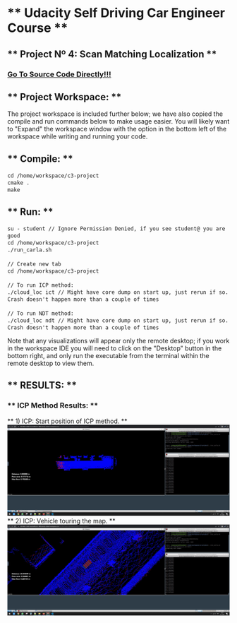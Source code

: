 # ** Udacity Self Driving Car Engineer Course **

## ** Project Nº 4: Scan Matching Localization **

### [Go To Source Code Directly!!!](https://github.com/HomeBrain-ARG/SDCE_Scan-Matching-Localization/tree/main/01_Source_Code)

## ** Project Workspace: **<br />
The project workspace is included further below; we have also copied the compile and run commands below to make usage easier. You will likely want to "Expand" the workspace window with the option in the bottom left of the workspace while writing and running your code.<br />

## ** Compile: **<br />
```
cd /home/workspace/c3-project
cmake .
make
```

## ** Run: **<br />
```
su - student // Ignore Permission Denied, if you see student@ you are good
cd /home/workspace/c3-project
./run_carla.sh

// Create new tab
cd /home/workspace/c3-project

// To run ICP method:
./cloud_loc ict // Might have core dump on start up, just rerun if so. Crash doesn't happen more than a couple of times

// To run NDT method:
./cloud_loc ndt // Might have core dump on start up, just rerun if so. Crash doesn't happen more than a couple of times

```

Note that any visualizations will appear only the remote desktop; if you work in the workspace IDE you will need to click on the "Desktop" button in the bottom right, and only run the executable from the terminal within the remote desktop to view them.<br />

## ** RESULTS: **
### ** ICP Method Results: **
** 1) ICP: Start position of ICP method. **<br />
![alt text](https://github.com/HomeBrain-ARG/SDCE_Scan-Matching-Localization/blob/main/00_Img/01_ICP.JPG)<br />
** 2) ICP: Vehicle touring the map. **<br />
![alt text](https://github.com/HomeBrain-ARG/SDCE_Scan-Matching-Localization/blob/main/00_Img/02_ICP.JPG)<br />


